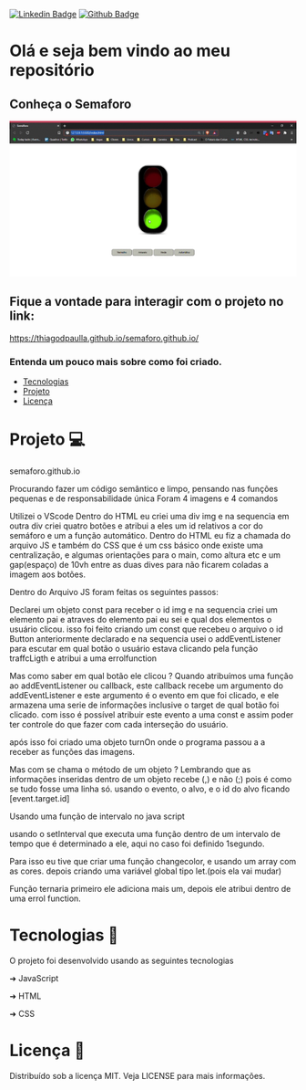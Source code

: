 [![Linkedin Badge](https://img.shields.io/badge/-LinkedIn-blue?style=flat-square&logo=Linkedin&logoColor=white&link=https://www.linkedin.com/in/thiagodepaulla/)](https://www.linkedin.com/in/thiagodepaulla/)   [![Github Badge](https://img.shields.io/badge/-Github-000?style=flat-square&logo=Github&logoColor=white&link=https://github.com/thiagodpaulla)](https://github.com/thiagodpaulla)


# Olá e seja bem vindo ao  meu repositório
## Conheça o Semaforo
![](https://github.com/thiagodpaulla/semaforo.github.io/blob/main/Sem%C3%A1foro%20.gif)
## Fique a vontade para interagir com o projeto no link:
https://thiagodpaulla.github.io/semaforo.github.io/

### Entenda um pouco mais sobre como foi criado.

<!--ts-->
 
 * [Tecnologias](#tecnologias)  
 * [Projeto](#Projeto) 
 * [Licença](#Licença)
    
 <!--te-->


# Projeto 💻
semaforo.github.io

Procurando fazer um código semântico e limpo, pensando nas funções pequenas e de responsabilidade única
Foram 4 imagens e 4 comandos

Utilizei o VScode
Dentro do HTML eu criei uma div img e na sequencia em outra div criei quatro botões e atribui a eles um id relativos a cor do semáforo e um a função automático.
Dentro do HTML eu fiz a chamada do arquivo JS e também do CSS que é um css básico onde existe uma centralização, e algumas orientações para o main, como altura etc e um gap(espaço) de 10vh entre as duas dives para não ficarem coladas a imagem aos botões.

Dentro do Arquivo JS foram feitas os seguintes passos:

Declarei um objeto const para receber o id img e na sequencia criei um elemento pai e atraves do elemento pai eu sei e qual dos elementos o usuário clicou.
isso foi feito criando um const que recebeu o arquivo o id Button anteriormente declarado e na sequencia usei o addEventListener para escutar em qual botão o usuário estava clicando pela função traffcLigth e atribui a uma errolfunction

Mas como saber em qual botão ele clicou ?
Quando atribuímos uma função ao addEventListener ou callback, este callback recebe um argumento do addEventListener e este argumento é o evento em que foi clicado, e ele armazena uma serie de informações inclusive o target de qual botão foi clicado.
com isso é possível atribuir este evento a uma const e assim poder ter controle do que fazer com cada interseção do usuário.

após isso foi criado uma objeto turnOn onde o programa passou a a receber as funções das imagens.

Mas com se chama o método de um objeto ?
Lembrando que as informações inseridas dentro de um objeto recebe (,) e não (;) pois é como se tudo fosse uma linha só.
usando o evento, o alvo, e o id do alvo ficando [event.target.id]

Usando uma função de intervalo no java script

usando o setInterval que executa uma função dentro de um intervalo de tempo que é determinado a ele, aqui no caso foi definido 1segundo.


Para isso eu tive que criar uma função changecolor, e usando um array com as cores.
depois criando uma variável global tipo let.(pois ela vai mudar)

Função ternaria primeiro ele adiciona mais um, depois ele atribui dentro de uma errol function.




# Tecnologias 🚀

O projeto foi desenvolvido usando as seguintes tecnologias


➜ JavaScript

➜ HTML

➜ CSS


# Licença 📂 
Distribuído sob a licença MIT. Veja LICENSE para mais informações.
